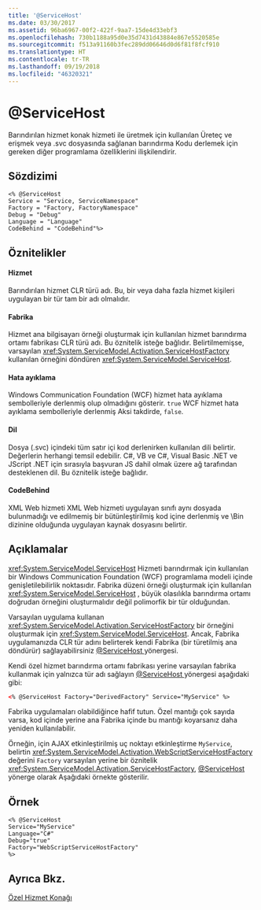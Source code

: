 ```yaml
---
title: '@ServiceHost'
ms.date: 03/30/2017
ms.assetid: 96ba6967-00f2-422f-9aa7-15de4d33ebf3
ms.openlocfilehash: 730b1188a95d0e35d7431d43884e867e5520585e
ms.sourcegitcommit: f513a91160b3fec289dd06646d0d6f81f8fcf910
ms.translationtype: HT
ms.contentlocale: tr-TR
ms.lasthandoff: 09/19/2018
ms.locfileid: "46320321"
---
```

# <a name="servicehost"></a>\@ServiceHost
Barındırılan hizmet konak hizmeti ile üretmek için kullanılan Üreteç ve erişmek veya .svc dosyasında sağlanan barındırma Kodu derlemek için gereken diğer programlama özelliklerini ilişkilendirir.  
  
## <a name="syntax"></a>Sözdizimi  
  
```  
<% @ServiceHost   
Service = "Service, ServiceNamespace"   
Factory = "Factory, FactoryNamespace"  
Debug = "Debug"  
Language = "Language"   
CodeBehind = "CodeBehind"%>  
```  
  
## <a name="attributes"></a>Öznitelikler  
  
#### <a name="service"></a>Hizmet  
 Barındırılan hizmet CLR türü adı. Bu, bir veya daha fazla hizmet kişileri uygulayan bir tür tam bir adı olmalıdır.  
  
#### <a name="factory"></a>Fabrika  
 Hizmet ana bilgisayarı örneği oluşturmak için kullanılan hizmet barındırma ortamı fabrikası CLR türü adı. Bu öznitelik isteğe bağlıdır. Belirtilmemişse, varsayılan <xref:System.ServiceModel.Activation.ServiceHostFactory> kullanılan örneğini döndüren <xref:System.ServiceModel.ServiceHost>.  
  
#### <a name="debug"></a>Hata ayıklama  
 Windows Communication Foundation (WCF) hizmet hata ayıklama sembolleriyle derlenmiş olup olmadığını gösterir. `true` WCF hizmet hata ayıklama sembolleriyle derlenmiş Aksi takdirde, `false`.  
  
#### <a name="language"></a>Dil  
 Dosya (.svc) içindeki tüm satır içi kod derlenirken kullanılan dili belirtir. Değerlerin herhangi temsil edebilir. C#, VB ve C#, Visual Basic .NET ve JScript .NET için sırasıyla başvuran JS dahil olmak üzere ağ tarafından desteklenen dil. Bu öznitelik isteğe bağlıdır.  
  
#### <a name="codebehind"></a>CodeBehind  
 XML Web hizmeti XML Web hizmeti uygulayan sınıfı aynı dosyada bulunmadığı ve edilmemiş bir bütünleştirilmiş kod içine derlenmiş ve \Bin dizinine olduğunda uygulayan kaynak dosyasını belirtir.  
  
## <a name="remarks"></a>Açıklamalar  
 <xref:System.ServiceModel.ServiceHost> Hizmeti barındırmak için kullanılan bir Windows Communication Foundation (WCF) programlama modeli içinde genişletilebilirlik noktasıdır. Fabrika düzeni örneği oluşturmak için kullanılan <xref:System.ServiceModel.ServiceHost> , büyük olasılıkla barındırma ortamı doğrudan örneğini oluşturmalıdır değil polimorfik bir tür olduğundan.  
  
 Varsayılan uygulama kullanan <xref:System.ServiceModel.Activation.ServiceHostFactory> bir örneğini oluşturmak için <xref:System.ServiceModel.ServiceHost>. Ancak, Fabrika uygulamanızda CLR tür adını belirterek kendi Fabrika (bir türetilmiş ana döndürür) sağlayabilirsiniz [ @ServiceHost ](../../../../../docs/framework/configure-apps/file-schema/wcf-directive/servicehost.md) yönergesi.  
  
 Kendi özel hizmet barındırma ortamı fabrikası yerine varsayılan fabrika kullanmak için yalnızca tür adı sağlayın [ @ServiceHost ](../../../../../docs/framework/configure-apps/file-schema/wcf-directive/servicehost.md) yönergesi aşağıdaki gibi:  
  
```xml  
<% @ServiceHost Factory="DerivedFactory" Service="MyService" %>  
```  
  
 Fabrika uygulamaları olabildiğince hafif tutun. Özel mantığı çok sayıda varsa, kod içinde yerine ana Fabrika içinde bu mantığı koyarsanız daha yeniden kullanılabilir.  
  
 Örneğin, için AJAX etkinleştirilmiş uç noktayı etkinleştirme `MyService`, belirtin <xref:System.ServiceModel.Activation.WebScriptServiceHostFactory> değerini `Factory` varsayılan yerine bir öznitelik <xref:System.ServiceModel.Activation.ServiceHostFactory>, [ @ServiceHost ](../../../../../docs/framework/configure-apps/file-schema/wcf-directive/servicehost.md) yönerge olarak Aşağıdaki örnekte gösterilir.  
  
## <a name="example"></a>Örnek  
  
```  
<% @ServiceHost   
Service="MyService"  
Language="C#"  
Debug="true"  
Factory="WebScriptServiceHostFactory"  
%>  
```  
  
## <a name="see-also"></a>Ayrıca Bkz.  
 [Özel Hizmet Konağı](../../../../../docs/framework/wcf/samples/custom-service-host.md)
